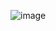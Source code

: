 ![image](https://user-images.githubusercontent.com/81593054/207992514-459b78ac-7af7-4bfa-8073-e9b85e5ec53b.png)
